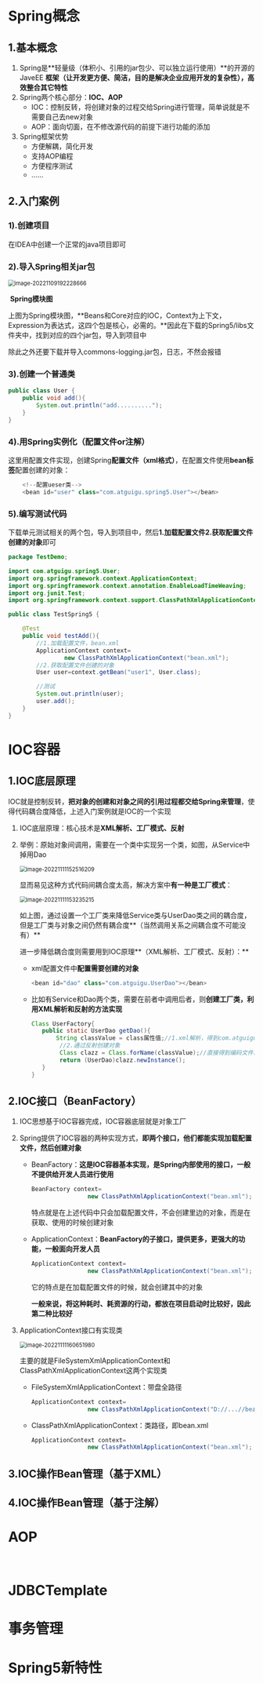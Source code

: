 # Spring概念

## 1.基本概念

1. Spring是**轻量级（体积小、引用的jar包少、可以独立运行使用）**的开源的 JaveEE **框架（让开发更方便、简洁，目的是解决企业应用开发的复杂性），高效整合其它特性**
2. Spring两个核心部分：**IOC、AOP**
   - IOC：控制反转，将创建对象的过程交给Spring进行管理，简单说就是不需要自己去new对象
   - AOP：面向切面，在不修改源代码的前提下进行功能的添加
3. Spring框架优势
   - 方便解耦，简化开发
   - 支持AOP编程
   - 方便程序测试
   - ……

## 2.入门案例

### 1).创建项目

在IDEA中创建一个正常的java项目即可

### 2).导入Spring相关jar包

<img src="images/Spring_Note/image-20221109192228666.png" alt="image-20221109192228666" style="zoom:80%;" />

​																										  **Spring模块图**

上图为Spring模块图，**Beans和Core对应的IOC，Context为上下文，Expression为表达式，这四个包是核心，必需的。**因此在下载的Spring5/libs文件夹中，找到对应的四个jar包，导入到项目中

除此之外还要下载并导入commons-logging.jar包，日志，不然会报错

### 3).创建一个普通类

```java
public class User {
    public void add(){
        System.out.println("add..........");
    }
}
```

### 4).用Spring实例化（配置文件or注解）

这里用配置文件实现，创建Spring**配置文件（xml格式）**，在配置文件使用**bean标签**配置创建的对象：

```java
    <!--配置ueser类-->
    <bean id="user" class="com.atguigu.spring5.User"></bean>
```

### 5).编写测试代码

下载单元测试相关的两个包，导入到项目中，然后**1.加载配置文件2.获取配置文件创建的对象**即可

```java
package TestDemo;

import com.atguigu.spring5.User;
import org.springframework.context.ApplicationContext;
import org.springframework.context.annotation.EnableLoadTimeWeaving;
import org.junit.Test;
import org.springframework.context.support.ClassPathXmlApplicationContext;

public class TestSpring5 {

    @Test
    public void testAdd(){
        //1.加载配置文件，bean.xml
        ApplicationContext context=
                new ClassPathXmlApplicationContext("bean.xml");
        //2.获取配置文件创建的对象
        User user=context.getBean("user1", User.class);

        //测试
        System.out.println(user);
        user.add();
    }
}
```

# IOC容器

## 1.IOC底层原理

IOC就是控制反转，**把对象的创建和对象之间的引用过程都交给Spring来管理**，使得代码耦合度降低，上述入门案例就是IOC的一个实现

1. IOC底层原理：核心技术是**XML解析、工厂模式、反射**

2. 举例：原始对象间调用，需要在一个类中实现另一个类，如图，从Service中掉用Dao

   <img src="images/Spring_Note/image-20221111152516209.png" alt="image-20221111152516209" style="zoom:80%;" />

   显而易见这种方式代码间耦合度太高，解决方案中**有一种是工厂模式**：

   <img src="images/Spring_Note/image-20221111153235215.png" alt="image-20221111153235215" style="zoom:80%;" />

   如上图，通过设置一个工厂类来降低Service类与UserDao类之间的耦合度，但是工厂类与对象之间仍然有耦合度**（当然调用关系之间耦合度不可能没有）**

   进一步降低耦合度则需要用到IOC原理**（XML解析、工厂模式、反射）：**

   - xml配置文件中**配置需要创建的对象**

     ```java
     <bean id="dao" class="com.atguigu.UserDao"></bean>
     ```

   - 比如有Service和Dao两个类，需要在前者中调用后者，则**创建工厂类，利用XML解析和反射的方法实现**

     ```java
     Class UserFactory{
     	public static UserDao getDao(){
     		String classValue = class属性值;//1.xml解析，得到com.atguigu.UserDao
             //2.通过反射创建对象
             Class clazz = Class.forName(classValue);//直接得到编码文件，.class文件
             return (UserDao)clazz.newInstance();
     	}
     }
     ```

## 2.IOC接口（BeanFactory）

1. IOC思想基于IOC容器完成，IOC容器底层就是对象工厂

2. Spring提供了IOC容器的两种实现方式，**即两个接口，他们都能实现加载配置文件，然后创建对象**

   - BeanFactory：**这是IOC容器基本实现，是Spring内部使用的接口，一般不提供给开发人员进行使用**

     ```java
     BeanFactory context=
                     new ClassPathXmlApplicationContext("bean.xml");
     ```

     特点就是在上述代码中只会加载配置文件，不会创建里边的对象，而是在获取、使用的时候创建对象

   - ApplicationContext：**BeanFactory的子接口，提供更多，更强大的功能，一般面向开发人员**

     ```java
     ApplicationContext context=
                     new ClassPathXmlApplicationContext("bean.xml");
     ```

     它的特点是在加载配置文件的时候，就会创建其中的对象

     **一般来说，将这种耗时、耗资源的行动，都放在项目启动时比较好，因此第二种比较好**

3. ApplicationContext接口有实现类

   <img src="images/Spring_Note/image-20221111160651980.png" alt="image-20221111160651980" style="zoom:80%;" />

   主要的就是FileSystemXmlApplicationContext和ClassPathXmlApplicationContext这两个实现类

   - FileSystemXmlApplicationContext：带盘全路径

     ```java
     ApplicationContext context=
                     new ClassPathXmlApplicationContext("D://...//bean.xml");
     ```

   - ClassPathXmlApplicationContext：类路径，即bean.xml

     ```java
     ApplicationContext context=
                     new ClassPathXmlApplicationContext("bean.xml");
     ```

## 3.IOC操作Bean管理（基于XML）





## 4.IOC操作Bean管理（基于注解）



# AOP

​    



# JDBCTemplate







# 事务管理







# Spring5新特性